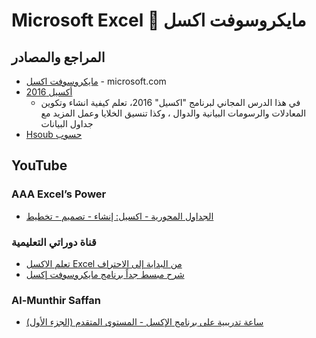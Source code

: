 # Microsoft Excel 💚 مايكروسوفت اكسل

## المراجع والمصادر
* [مايكروسوفت اكسل](https://support.microsoft.com/ar-sa/excel) - microsoft.com
* [أكسيل 2016](https://edu.gcfglobal.org/en/tr_ar-excel-2016/)  
  * في هذا الدرس المجاني لبرنامج "اكسيل" 2016، تعلم كيفية انشاء وتكوين المعادلات والرسومات البيانية والدوال ، وكذا تنسيق الخلايا وعمل المزيد مع جداول البيانات
* [Hsoub حسوب](https://academy.hsoub.com/apps/productivity/office/microsoft-excel/)

## YouTube
### AAA Excel’s Power
* [الجداول المحورية - اكسيل: إنشاء - تصميم - تخطيط](https://www.youtube.com/watch?v=DdxbG998QDk&list=PL5NlUYOM2iOgzHxXEUAp12Tx9qPbuFb1z)

### قناة دوراتي التعليمية
* [تعلم الاكسل Excel من البداية إلى الاحتراف](https://www.youtube.com/watch?v=xOWB8ELw9Dg&list=PLdt8Wd2Fj5Fvz3ijOQon9JZ7v9Tf2f7Dt)
* [شرح مبسط جداً برنامج مايكروسوفت إكسل](https://www.youtube.com/watch?v=KcKG2rAHbPA&list=PLdt8Wd2Fj5FstLcT-wThx31xSBarMX6Ft)

### Al-Munthir Saffan
* [ساعة تدريبية على برنامج الإكسل - المستوى المتقدم (الجزء الأول)](https://www.youtube.com/watch?v=egR-e6ZBa_w&list=PLof3yw6ZFPFhr2TpCoDWh_e0eiGVaHvn3)
